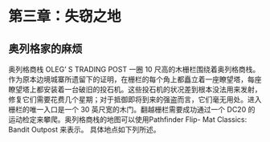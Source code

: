 # 第三章：失窃之地
## 奥列格家的麻烦

奥列格商栈 OLEG’ S TRADING POST
一圈 10 尺高的木栅栏围绕着奥列格商栈。作为原本边境城寨所遗留下的证明，在栅栏的每个角上都矗立着一座瞭望塔，每座瞭望塔上都安装着一台破旧的投石机。这些投石机的状况差到根本没法用来发射，修复它们需要花费几个星期；对于抵御即将到来的强盗而言，它们毫无用处。进入栅栏的唯一入口是一个 30 英尺宽的木门。翻越栅栏需要成功通过一个 DC20 的运动检定来攀爬。奥列格商栈的地图可以使用Pathfinder Flip- Mat Classics: Bandit Outpost 来表示。
具体地点如下列所述。